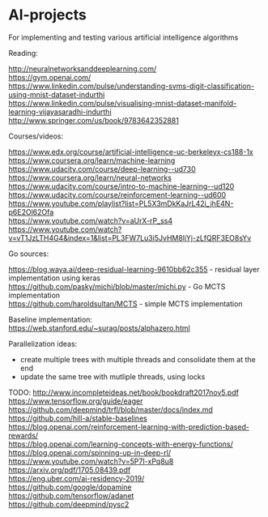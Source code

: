 # AI-projects
For implementing and testing various artificial intelligence algorithms

Reading:

http://neuralnetworksanddeeplearning.com/  
https://gym.openai.com/  
https://www.linkedin.com/pulse/understanding-svms-digit-classification-using-mnist-dataset-indurthi  
https://www.linkedin.com/pulse/visualising-mnist-dataset-manifold-learning-vijayasaradhi-indurthi  
http://www.springer.com/us/book/9783642352881  

Courses/videos:

https://www.edx.org/course/artificial-intelligence-uc-berkeleyx-cs188-1x  
https://www.coursera.org/learn/machine-learning  
https://www.udacity.com/course/deep-learning--ud730  
https://www.coursera.org/learn/neural-networks  
https://www.udacity.com/course/intro-to-machine-learning--ud120  
https://www.udacity.com/course/reinforcement-learning--ud600  
https://www.youtube.com/playlist?list=PL5X3mDkKaJrL42i_jhE4N-p6E2Ol62Ofa  
https://www.youtube.com/watch?v=aUrX-rP_ss4  
https://www.youtube.com/watch?v=vT1JzLTH4G4&index=1&list=PL3FW7Lu3i5JvHM8ljYj-zLfQRF3EO8sYv  

Go sources:

https://blog.waya.ai/deep-residual-learning-9610bb62c355 - residual layer implementation using keras  
https://github.com/pasky/michi/blob/master/michi.py - Go MCTS implementation  
https://github.com/haroldsultan/MCTS - simple MCTS implementation

Baseline implementation:  
https://web.stanford.edu/~surag/posts/alphazero.html

Parallelization ideas: 
- create multiple trees with multiple threads and consolidate them at the end
- update the same tree with mutliple threads, using locks

TODO:
http://www.incompleteideas.net/book/bookdraft2017nov5.pdf  
https://www.tensorflow.org/guide/eager  
https://github.com/deepmind/trfl/blob/master/docs/index.md  
https://github.com/hill-a/stable-baselines  
https://blog.openai.com/reinforcement-learning-with-prediction-based-rewards/  
https://blog.openai.com/learning-concepts-with-energy-functions/  
https://blog.openai.com/spinning-up-in-deep-rl/  
https://www.youtube.com/watch?v=5P7I-xPq8u8  
https://arxiv.org/pdf/1705.08439.pdf  
https://eng.uber.com/ai-residency-2019/  
https://github.com/google/dopamine  
https://github.com/tensorflow/adanet  
https://github.com/deepmind/pysc2  

